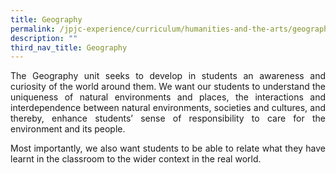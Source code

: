 ```yaml
---
title: Geography
permalink: /jpjc-experience/curriculum/humanities-and-the-arts/geography/
description: ""
third_nav_title: Geography
---
```

<div align=justify>
<p>
The Geography unit seeks to develop in students an awareness and curiosity of the world around them. We want our students to understand the uniqueness of natural environments and places, the interactions and interdependence between natural environments, societies and cultures, and thereby, enhance students’ sense of responsibility to care for the environment and its people.</p>
	
<p>
Most importantly, we also want students to be able to relate what they have learnt in the classroom to the wider context in the real world.
</p>